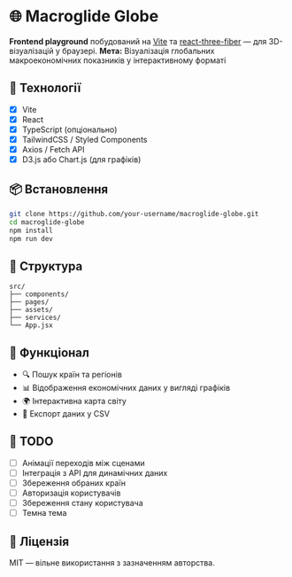 # 🌐 Macroglide Globe

**Frontend playground** побудований на [Vite](https://vitejs.dev/) та [react-three-fiber](https://github.com/pmndrs/react-three-fiber) — для 3D-візуалізацій у браузері.
**Мета:** Візуалізація глобальних макроекономічних показників у інтерактивному форматі

## 🚀 Технології

- [x] Vite
- [x] React
- [x] TypeScript (опціонально)
- [x] TailwindCSS / Styled Components
- [x] Axios / Fetch API
- [x] D3.js або Chart.js (для графіків)

## 📦 Встановлення

```bash
git clone https://github.com/your-username/macroglide-globe.git
cd macroglide-globe
npm install
npm run dev
```

## 📁 Структура

```plaintext
src/
├── components/
├── pages/
├── assets/
├── services/
└── App.jsx
```

## 🧠 Функціонал

- 🔍 Пошук країн та регіонів
- 📊 Відображення економічних даних у вигляді графіків
- 🌍 Інтерактивна карта світу
- 📁 Експорт даних у CSV

## 📌 TODO

- [ ] Анімації переходів між сценами
- [ ] Інтеграція з API для динамічних даних
- [ ] Збереження обраних країн
- [ ] Авторизація користувачів
- [ ] Збереження стану користувача
- [ ] Темна тема

## 📄 Ліцензія

MIT — вільне використання з зазначенням авторства.
